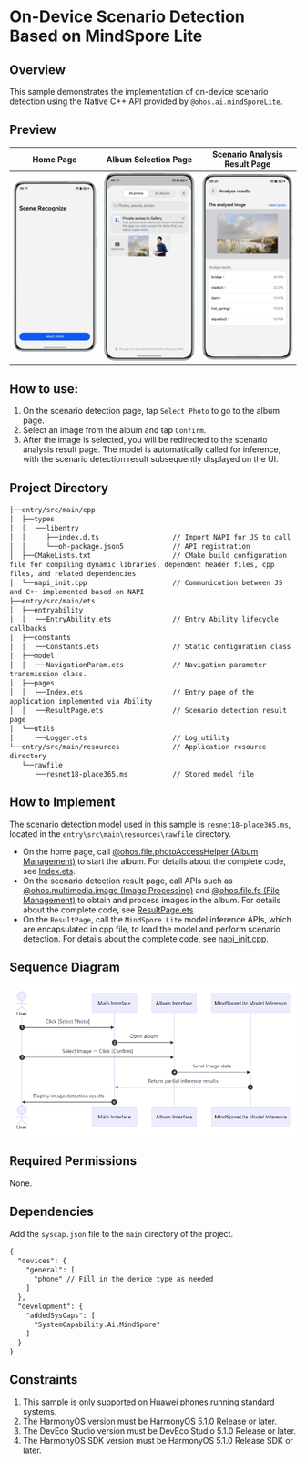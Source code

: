 # On-Device Scenario Detection Based on MindSpore Lite
## Overview
This sample demonstrates the implementation of on-device scenario detection using the Native C++ API provided by `@ohos.ai.mindSporeLite`.

## Preview
| Home Page                                                          | Album Selection Page                                                                     | Scenario Analysis Result Page                                                                              |  
|--------------------------------------------------------------------|------------------------------------------------------------------------------------------|------------------------------------------------------------------------------------------------------------|  
| ![Home Page](screenshots/device/screenshot_001_en.png "Home Page") | ![Album Selection Page](screenshots/device/screenshot_002_en.png "Album Selection Page") | ![Scenario Analysis Result Page](screenshots/device/screenshot_003_en.png "Scenario Analysis Result Page") |

## How to use:
1. On the scenario detection page, tap `Select Photo` to go to the album page.
2. Select an image from the album and tap `Confirm`.
3. After the image is selected, you will be redirected to the scenario analysis result page. The model is automatically called for inference, with the scenario detection result subsequently displayed on the UI.

## Project Directory
```  
├──entry/src/main/cpp
│  ├──types
│  │  └──libentry
│  │     ├──index.d.ts                  // Import NAPI for JS to call
│  │     └──oh-package.json5            // API registration 
│  ├──CMakeLists.txt                    // CMake build configuration file for compiling dynamic libraries, dependent header files, cpp files, and related dependencies
│  └──napi_init.cpp                     // Communication between JS and C++ implemented based on NAPI
├──entry/src/main/ets
│  ├──entryability
│  │  └──EntryAbility.ets               // Entry Ability lifecycle callbacks
│  ├──constants
│  │  └──Constants.ets                  // Static configuration class
│  ├──model
│  │  └──NavigationParam.ets            // Navigation parameter transmission class.
│  ├──pages
│  │  ├──Index.ets                      // Entry page of the application implemented via Ability
│  │  └──ResultPage.ets                 // Scenario detection result page
│  └──utils
│     └──Logger.ets                     // Log utility
└──entry/src/main/resources             // Application resource directory
   └──rawfile
      └──resnet18-place365.ms           // Stored model file
```  

## How to Implement
The scenario detection model used in this sample is `resnet18-place365.ms`, located in the `entry\src\main\resources\rawfile` directory.

- On the home page, call [@ohos.file.photoAccessHelper (Album Management)](https://developer.huawei.com/consumer/en/doc/harmonyos-references/js-apis-photoaccesshelper) to start the album. For details about the complete code, see [Index.ets](entry/src/main/ets/pages/Index.ets).
- On the scenario detection result page, call APIs such as [@ohos.multimedia.image (Image Processing)](https://developer.huawei.com/consumer/en/doc/harmonyos-references/js-apis-image) and [@ohos.file.fs (File Management)](https://developer.huawei.com/consumer/en/doc/harmonyos-references/js-apis-file-fs) to obtain and process images in the album. For details about the complete code, see [ResultPage.ets](entry/src/main/ets/pages/ResultPage.ets)
- On the `ResultPage`, call the `MindSpore Lite` model inference APIs, which are encapsulated in cpp file, to load the model and perform scenario detection. For details about the complete code, see [napi_init.cpp](entry/src/main/cpp/napi_init.cpp).

## Sequence Diagram
![](./screenshots/Timeing_digram_en.png)

## Required Permissions
None.

## Dependencies
Add the `syscap.json` file to the `main` directory of the project.

```json5  
{  
  "devices": {  
    "general": [  
      "phone" // Fill in the device type as needed  
    ]  
  },  
  "development": {  
    "addedSysCaps": [  
      "SystemCapability.Ai.MindSpore"
    ]  
  }  
}  
```  

## Constraints
1. This sample is only supported on Huawei phones running standard systems.
2. The HarmonyOS version must be HarmonyOS 5.1.0 Release or later.
3. The DevEco Studio version must be DevEco Studio 5.1.0 Release or later.
4. The HarmonyOS SDK version must be HarmonyOS 5.1.0 Release SDK or later.